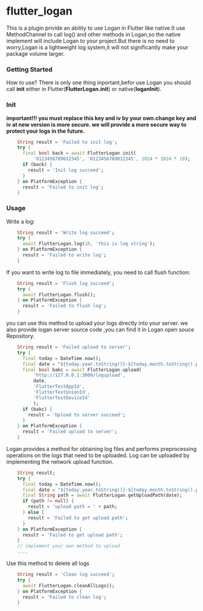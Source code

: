 # flutter_logan
This is a plugin privide an ability to use Logan in Flutter like native.It use MethodChannel to call log() and other methods in Logan,so the native implement will include Logan to your project.But there is no need to worry,Logan is a lightweight log system,it will not significantly make your package volume larger.

### Getting Started
How to use?
There is only one thing inportant,befor use Logan you should call **init** either in Flutter(**FlutterLogan.init**) or native(**loganInit**).

### Init
**important!!! you must replace this key and iv by your own.change key and iv at new version is more secure. we will provide a more secure way to protect your logs in the future.**
```Dart
	String result = 'Failed to init log';
    try {
      final bool back = await FlutterLogan.init(
          '0123456789012345', '0123456789012345', 1024 * 1024 * 10);
      if (back) {
        result = 'Init log succeed';
      }
    } on PlatformException {
      result = 'Failed to init log';
    }
```

### Usage
Write a log:
```Dart
 	String result = 'Write log succeed';
    try {
      await FlutterLogan.log(10, 'this is log string');
    } on PlatformException {
      result = 'Failed to write log';
    }
```
If you want to write log to file immediately, you need to call flush function:
```Dart
 	String result = 'Flush log succeed';
    try {
      await FlutterLogan.flush();
    } on PlatformException {
      result = 'Failed to flush log';
    }
```
you can use this method to upload your logs directly into your server. we also provide logan server source code ,you can find it in Logan open souce Repository.
```Dart
	String result = 'Failed upload to server';
    try {
      final today = DateTime.now();
      final date = "${today.year.toString()}-${today.month.toString().padLeft(2, '0')}-${today.day.toString().padLeft(2, '0')}";
      final bool bakc = await FlutterLogan.upload(
          'http://127.0.0.1:3000/logupload',
          date,
          'FlutterTestAppId',
          'FlutterTestUnionId',
          'FlutterTestDeviceId'
          );
      if (bakc) {
        result = 'Upload to server succeed';
      }
    } on PlatformException {
      result = 'Failed upload to server';
    }
```
Logan provides a method for obtaining log files and performs preprocessing operations on the logs that need to be uploaded. Log  can be uploaded by implementing the network upload function.
```Dart
 	String result;
    try {
      final today = DateTime.now();
      final date = "${today.year.toString()}-${today.month.toString().padLeft(2, '0')}-${today.day.toString().padLeft(2, '0')}";
      final String path = await FlutterLogan.getUploadPath(date);
      if (path != null) {
        result = 'upload path = ' + path;
      } else {
        result = 'Failed to get upload path';
      }
    } on PlatformException {
      result = 'Failed to get upload path';
    }
	// implement your own method to upload
	....
```
Use this method to delete all logs
```Dart
	String result = 'Clean log succeed';
    try {
      await FlutterLogan.cleanAllLogs();
    } on PlatformException {
      result = 'Failed to clean log';
    }
```